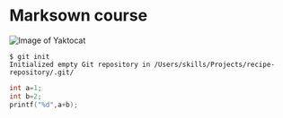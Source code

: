 # Marksown course

![Image of Yaktocat](https://octodex.github.com/images/yaktocat.png)

```
$ git init
Initialized empty Git repository in /Users/skills/Projects/recipe-repository/.git/
```

```C
int a=1;
int b=2;
printf("%d",a+b);
```
